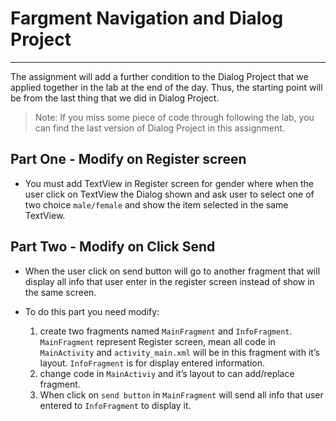 # Fargment Navigation and Dialog Project
---
The assignment will add a further condition to the Dialog Project that we applied together in the lab at the end of the day. Thus, the starting point will be from the last thing that we did in Dialog Project.

> Note: If you miss some piece of code through following the lab, you can find the last version of Dialog Project in this assignment.

## Part One - Modify on Register screen
- You must add TextView in Register screen for gender where when the user click on TextView the Dialog shown and ask user to select one of two choice `male/female` and show the item selected in the same TextView.


## Part Two - Modify on Click Send
- When the user click on send button will go to another fragment that will display all info that user enter in the register screen instead of show in the same screen.
- To do this part you need modify:

    1. create two fragments named `MainFragment` and `InfoFragment`. `MainFragment` represent Register screen, mean all code in `MainActivity` and `activity_main.xml` will be in this fragment with it’s layout. `InfoFragment` is for display entered information. 
    2. change code in `MainActiviy` and it’s layout to can add/replace fragment. 
    3. When click on `send button` in `MainFragment` will send all info that user entered to `InfoFragment` to display it.
